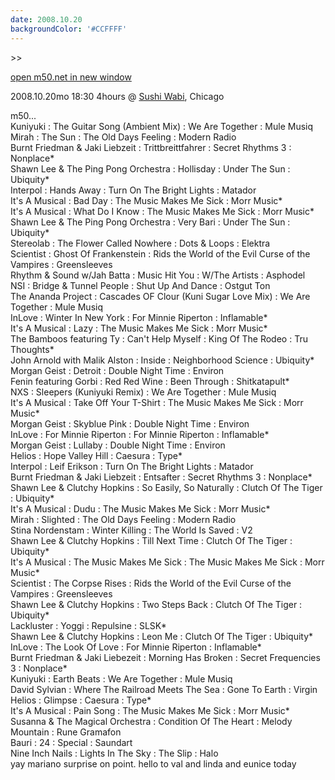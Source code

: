 ```yaml
---
date: 2008.10.20
backgroundColor: '#CCFFFF'
---
```


\>>

[open m50.net in new window](http://m50.net/)

2008.10.20mo 18:30 4hours @ [Sushi Wabi](http://www.sushiwabi.com/), Chicago  

m50...  
Kuniyuki : The Guitar Song (Ambient Mix) : We Are Together : Mule Musiq  
Mirah : The Sun : The Old Days Feeling : Modern Radio  
Burnt Friedman & Jaki Liebzeit : Trittbreittfahrer : Secret Rhythms 3 : Nonplace\*  
Shawn Lee & The Ping Pong Orchestra : Hollisday : Under The Sun : Ubiquity\*  
Interpol : Hands Away : Turn On The Bright Lights : Matador  
It's A Musical : Bad Day : The Music Makes Me Sick : Morr Music\*  
It's A Musical : What Do I Know : The Music Makes Me Sick : Morr Music\*  
Shawn Lee & The Ping Pong Orchestra : Very Bari : Under The Sun : Ubiquity\*  
Stereolab : The Flower Called Nowhere : Dots & Loops : Elektra  
Scientist : Ghost Of Frankenstein : Rids the World of the Evil Curse of the Vampires : Greensleeves  
Rhythm & Sound w/Jah Batta : Music Hit You : W/The Artists : Asphodel  
NSI : Bridge & Tunnel People : Shut Up And Dance : Ostgut Ton  
The Ananda Project : Cascades OF Clour (Kuni Sugar Love Mix) : We Are Together : Mule Musiq  
InLove : Winter In New York : For Minnie Riperton : Inflamable\*  
It's A Musical : Lazy : The Music Makes Me Sick : Morr Music\*  
The Bamboos featuring Ty : Can't Help Myself : King Of The Rodeo : Tru Thoughts\*  
John Arnold with Malik Alston : Inside : Neighborhood Science : Ubiquity\*  
Morgan Geist : Detroit : Double Night Time : Environ  
Fenin featuring Gorbi : Red Red Wine : Been Through : Shitkatapult\*  
NXS : Sleepers (Kuniyuki Remix) : We Are Together : Mule Musiq  
It's A Musical : Take Off Your T-Shirt : The Music Makes Me Sick : Morr Music\*  
Morgan Geist : Skyblue Pink : Double Night Time : Environ  
InLove : For Minnie Riperton : For Minnie Riperton : Inflamable\*  
Morgan Geist : Lullaby : Double Night Time : Environ  
Helios : Hope Valley Hill : Caesura : Type\*  
Interpol : Leif Erikson : Turn On The Bright Lights : Matador  
Burnt Friedman & Jaki Liebzeit : Entsafter : Secret Rhythms 3 : Nonplace\*  
Shawn Lee & Clutchy Hopkins : So Easily, So Naturally : Clutch Of The Tiger : Ubiquity\*  
It's A Musical : Dudu : The Music Makes Me Sick : Morr Music\*  
Mirah : Slighted : The Old Days Feeling : Modern Radio  
Stina Nordenstam : Winter Killing : The World Is Saved : V2  
Shawn Lee & Clutchy Hopkins : Till Next Time : Clutch Of The Tiger : Ubiquity\*  
It's A Musical : The Music Makes Me Sick : The Music Makes Me Sick : Morr Music\*  
Scientist : The Corpse Rises : Rids the World of the Evil Curse of the Vampires : Greensleeves  
Shawn Lee & Clutchy Hopkins : Two Steps Back : Clutch Of The Tiger : Ubiquity\*  
Lackluster : Yoggi : Repulsine : SLSK\*  
Shawn Lee & Clutchy Hopkins : Leon Me : Clutch Of The Tiger : Ubiquity\*  
InLove : The Look Of Love : For Minnie Riperton : Inflamable\*  
Burnt Friedman & Jaki Liebezeit : Morning Has Broken : Secret Frequencies 3 : Nonplace\*  
Kuniyuki : Earth Beats : We Are Together : Mule Musiq  
David Sylvian : Where The Railroad Meets The Sea : Gone To Earth : Virgin  
Helios : Glimpse : Caesura : Type\*  
It's A Musical : Pain Song : The Music Makes Me Sick : Morr Music\*  
Susanna & The Magical Orchestra : Condition Of The Heart : Melody Mountain : Rune Gramafon  
Bauri : 24 : Special : Saundart  
Nine Inch Nails : Lights In The Sky : The Slip : Halo  
yay mariano surprise on point. hello to val and linda and eunice today
